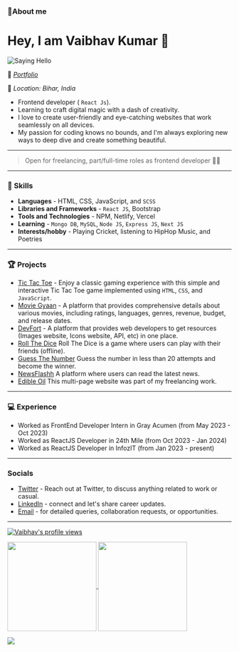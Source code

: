 ### 👋About me
# Hey, I am Vaibhav Kumar 🌟
<img  src="https://media.giphy.com/media/xT0BKpqAaJczduXXJ6/giphy.gif" alt="Saying Hello" />

💪 _[Portfolio](https://kumarvaibhav.vercel.app/)_

📍 _Location: Bihar, India_

 - Frontend developer ( `React Js`).
 - Learning to craft digital magic with a dash of creativity.
 - I love to create user-friendly and eye-catching websites that work seamlessly on all devices.
 - My passion for coding knows no bounds, and I'm always exploring new ways to deep dive and create something beautiful.

---

> Open for freelancing, part/full-time roles as frontend developer 🐱‍🏍

---

### 👀 Skills

- **Languages** - HTML, CSS, JavaScript, and `SCSS`
-  **Libraries and Frameworks** - `React JS`, Bootstrap
-  **Tools and Technologies** - NPM, Netlify, Vercel
-  **Learning** - `Mongo DB`, `MySQL`, `Node JS`, `Express JS`, `Next JS`
- **Interests/hobby** - Playing Cricket, listening to HipHop Music, and Poetries

------

### 🏆 Projects


- [Tic Tac Toe](https://prgvaibhav.github.io/Tic-Tac-Toe/) - Enjoy a classic gaming experience with this simple and interactive Tic Tac Toe game implemented using `HTML`, `CSS`, and `JavaScript`.
 - [Movie Gyaan](https://moviegyaaan.netlify.app/) - A platform that provides comprehensive details about various movies, including ratings, languages, genres, revenue, budget, and release dates.
 - [DevFort](https://devfort.vercel.app/) - A platform that provides web developers to get resources (Images website, Icons website, API, etc) in one place.
 - [Roll The Dice](https://prgvaibhav.github.io/Roll_The_Dice/) Roll The Dice is a game where users can play with their friends (offline).
 - [Guess The Number](https://prgvaibhav.github.io/Guess_the_number/) Guess the number in less than 20 attempts and become the winner.
 -  [NewsFlashh](https://newsflashh.netlify.app/) A platform where users can read the latest news.
 - [Edible Oil](https://prgvaibhav.github.io/Oil-Manufacturing/) This multi-page website was part of my freelancing work.

---

### 💻 Experience 
- Worked as FrontEnd Developer Intern in Gray Acumen (from May 2023 - Oct 2023)
- Worked as ReactJS Developer in 24th Mile (from Oct 2023 - Jan 2024)
- Worked as ReactJS Developer in InfozIT (from Jan 2023 - present)

---

### Socials 
- [Twitter](https://twitter.com/SyntaxError408) - Reach out at Twitter, to discuss anything related to work or casual.
- [LinkedIn](https://www.linkedin.com/in/devxvaibhav) - connect and let's share career updates.
- [Email](mailto:vaibhav.pandey1508@gmail.com) - for detailed queries, collaboration requests, or opportunities.

---
[![Vaibhav's profile views](https://visitcount.itsvg.in/api?id=prgVaibhav&icon=5&color=8)](https://visitcount.itsvg.in)

<a href="https://github.com/anuraghazra/github-readme-stats">
  <img height=200 align="center" src="https://github-readme-stats.vercel.app/api?username=prgVaibhav&show_icons=true&theme=transparent&bg_color=000" />
</a>

<a href="https://github.com/anuraghazra/convoychat">
  <img height=200 align="center" src="https://github-readme-stats.vercel.app/api/top-langs?username=prgVaibhav&langs_count=5&card_width=320&layout=compact&theme=transparent&bg_color=000" />
</a>

![](https://github-readme-streak-stats.herokuapp.com/?user=prgVaibhav&theme=transparent&bg_color=000&hide_border=true)
